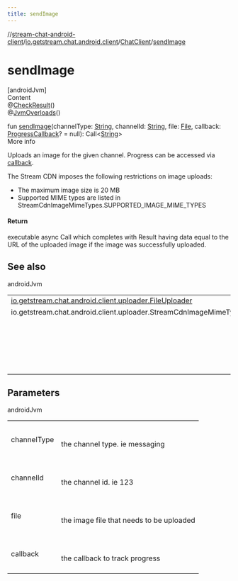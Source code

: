 ```yaml
---
title: sendImage
---
```

//[stream-chat-android-client](../../../index.md)/[io.getstream.chat.android.client](../index.md)/[ChatClient](index.md)/[sendImage](sendImage.md)



# sendImage  
[androidJvm]  
Content  
@[CheckResult](https://developer.android.com/reference/kotlin/androidx/annotation/CheckResult.html)()  
@[JvmOverloads](https://kotlinlang.org/api/latest/jvm/stdlib/kotlin.jvm/-jvm-overloads/index.html)()  
  
fun [sendImage](sendImage.md)(channelType: [String](https://kotlinlang.org/api/latest/jvm/stdlib/kotlin/-string/index.html), channelId: [String](https://kotlinlang.org/api/latest/jvm/stdlib/kotlin/-string/index.html), file: [File](https://developer.android.com/reference/kotlin/java/io/File.html), callback: [ProgressCallback](../../io.getstream.chat.android.client.utils/ProgressCallback/index.md)? = null): Call&lt;[String](https://kotlinlang.org/api/latest/jvm/stdlib/kotlin/-string/index.html)&gt;  
More info  


Uploads an image for the given channel. Progress can be accessed via [callback](sendImage.md).



The Stream CDN imposes the following restrictions on image uploads:

<ul><li>The maximum image size is 20 MB</li><li>Supported MIME types are listed in StreamCdnImageMimeTypes.SUPPORTED_IMAGE_MIME_TYPES</li></ul>

#### Return  


executable async Call which completes with Result having data equal to the URL of the uploaded image if the image was successfully uploaded.



## See also  
  
androidJvm  
  
| | |
|---|---|
| <a name="io.getstream.chat.android.client/ChatClient/sendImage/#kotlin.String#kotlin.String#java.io.File#io.getstream.chat.android.client.utils.ProgressCallback?/PointingToDeclaration/"></a>[io.getstream.chat.android.client.uploader.FileUploader](../../io.getstream.chat.android.client.uploader/FileUploader/index.md)| <a name="io.getstream.chat.android.client/ChatClient/sendImage/#kotlin.String#kotlin.String#java.io.File#io.getstream.chat.android.client.utils.ProgressCallback?/PointingToDeclaration/"></a>|
| <a name="io.getstream.chat.android.client/ChatClient/sendImage/#kotlin.String#kotlin.String#java.io.File#io.getstream.chat.android.client.utils.ProgressCallback?/PointingToDeclaration/"></a>io.getstream.chat.android.client.uploader.StreamCdnImageMimeTypes| <a name="io.getstream.chat.android.client/ChatClient/sendImage/#kotlin.String#kotlin.String#java.io.File#io.getstream.chat.android.client.utils.ProgressCallback?/PointingToDeclaration/"></a>|
| <a name="io.getstream.chat.android.client/ChatClient/sendImage/#kotlin.String#kotlin.String#java.io.File#io.getstream.chat.android.client.utils.ProgressCallback?/PointingToDeclaration/"></a>| <a name="io.getstream.chat.android.client/ChatClient/sendImage/#kotlin.String#kotlin.String#java.io.File#io.getstream.chat.android.client.utils.ProgressCallback?/PointingToDeclaration/"></a><br/><br/>&lt;a href="https://getstream.io/chat/docs/android/file_uploads/?language=kotlin"&gt;File Uploads&lt;/a&gt;<br/><br/>|
  


## Parameters  
  
androidJvm  
  
| | |
|---|---|
| <a name="io.getstream.chat.android.client/ChatClient/sendImage/#kotlin.String#kotlin.String#java.io.File#io.getstream.chat.android.client.utils.ProgressCallback?/PointingToDeclaration/"></a>channelType| <a name="io.getstream.chat.android.client/ChatClient/sendImage/#kotlin.String#kotlin.String#java.io.File#io.getstream.chat.android.client.utils.ProgressCallback?/PointingToDeclaration/"></a><br/><br/>the channel type. ie messaging<br/><br/>|
| <a name="io.getstream.chat.android.client/ChatClient/sendImage/#kotlin.String#kotlin.String#java.io.File#io.getstream.chat.android.client.utils.ProgressCallback?/PointingToDeclaration/"></a>channelId| <a name="io.getstream.chat.android.client/ChatClient/sendImage/#kotlin.String#kotlin.String#java.io.File#io.getstream.chat.android.client.utils.ProgressCallback?/PointingToDeclaration/"></a><br/><br/>the channel id. ie 123<br/><br/>|
| <a name="io.getstream.chat.android.client/ChatClient/sendImage/#kotlin.String#kotlin.String#java.io.File#io.getstream.chat.android.client.utils.ProgressCallback?/PointingToDeclaration/"></a>file| <a name="io.getstream.chat.android.client/ChatClient/sendImage/#kotlin.String#kotlin.String#java.io.File#io.getstream.chat.android.client.utils.ProgressCallback?/PointingToDeclaration/"></a><br/><br/>the image file that needs to be uploaded<br/><br/>|
| <a name="io.getstream.chat.android.client/ChatClient/sendImage/#kotlin.String#kotlin.String#java.io.File#io.getstream.chat.android.client.utils.ProgressCallback?/PointingToDeclaration/"></a>callback| <a name="io.getstream.chat.android.client/ChatClient/sendImage/#kotlin.String#kotlin.String#java.io.File#io.getstream.chat.android.client.utils.ProgressCallback?/PointingToDeclaration/"></a><br/><br/>the callback to track progress<br/><br/>|
  
  



